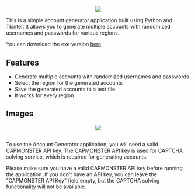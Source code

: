 # 
<p align="center">
  <img src="https://github.com/Kirbyy1/riot-account-generator/blob/main/assets/rglogo.png" />
</p>


This is a simple account generator application built using Python and Tkinter. It allows you to generate multiple accounts with randomized usernames and passwords for various regions.

You can download the exe version [here](https://github.com/Kirbyy1/riot-account-generator/releases/tag/Alpha)

## Features

-   Generate multiple accounts with randomized usernames and passwords
-   Select the region for the generated accounts
-   Save the generated accounts to a text file
- It works for every region

## **Images**
<p align="center">
  <img src="https://github.com/Kirbyy1/riot-account-generator/blob/main/image.png" />
</p>

##
To use the Account Generator application, you will need a valid CAPMONSTER API key. The CAPMONSTER API key is used for CAPTCHA solving service, which is required for generating accounts.

Please make sure you have a valid CAPMONSTER API key before running the application. If you don't have an API key, you can leave the "CAPMONSTER API Key" field empty, but the CAPTCHA solving functionality will not be available.

